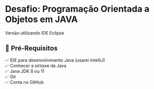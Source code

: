 <h1> Desafio: Programação Orientada a Objetos em JAVA</h1>

<p> Versão utilizando IDE Eclipse <br />


<h2>🛑 Pré-Requisitos</h2>

<p>
✅ IDE para desenvolvimento Java (usarei IntelliJ)<br>
✅ Conhecer a sintaxe da Java<br>
✅ Java JDK 8 ou 11<br>
✅ Git<br>
✅ Conta no GitHub<br>
</p>
